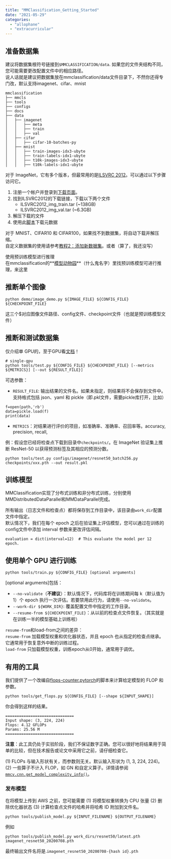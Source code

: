 ```yaml
---
title: "MMClassification_Getting_Started"
date: "2021-05-29"
categories: 
  - "allophane"
  - "extracurricular"
---
```


## 准备数据集

建议将数据集根符号链接到`$MMCLASSIFICATION/data`. 如果您的文件夹结构不同，您可能需要更改配置文件中的相应路径。  
说人话就是建议把数据集放在mmclassification/data文件目录下，不然你还得专门改，默认支持imagenet、cifar、mnist

```
mmclassification
├── mmcls
├── tools
├── configs
├── docs
├── data
│   ├── imagenet
│   │   ├── meta
│   │   ├── train
│   │   ├── val
│   ├── cifar
│   │   ├── cifar-10-batches-py
│   ├── mnist
│   │   ├── train-images-idx3-ubyte
│   │   ├── train-labels-idx1-ubyte
│   │   ├── t10k-images-idx3-ubyte
│   │   ├── t10k-labels-idx1-ubyte
```

对于 ImageNet，它有多个版本，但最常用的是[ILSVRC 2012](http://www.image-net.org/challenges/LSVRC/2012/)。可以通过以下步骤访问它。

1. 注册一个帐户并登录到[下载页面](http://www.image-net.org/download-images)。
2. 找到ILSVRC2012的下载链接，下载以下两个文件
    - ILSVRC2012\_img\_train.tar (~138GB)
    - ILSVRC2012\_img\_val.tar (~6.3GB)
3. 解压下载的文件
4. 使用此[脚本](https://github.com/BVLC/caffe/blob/master/data/ilsvrc12/get_ilsvrc_aux.sh)下载元数据

对于 MNIST、CIFAR10 和 CIFAR100，如果找不到数据集，将自动下载并解压缩。  
自定义数据集的使用请参考[教程2：添加新数据集](https://mmclassification.readthedocs.io/en/latest/tutorials/new_dataset.html)。或者（算了，我还没写）

使用预训练模型进行推理  
在mmclassification的**[模型动物园](https://github.com/open-mmlab/mmclassification/blob/master/docs/model_zoo.md)**（什么鬼名字）里找预训练模型可进行推理，来这里

## 推断单个图像

```
python demo/image_demo.py ${IMAGE_FILE} ${CONFIG_FILE} ${CHECKPOINT_FILE}
```

这三个$对应图像文件路径、config文件、checkpoint文件（也就是预训练模型文件）

## 推断和测试数据集

仅介绍单 GPU的，至于GPU看[文档](https://mmclassification.readthedocs.io/en/latest/getting_started.html#inference-and-test-a-dataset)！

```
# single-gpu
python tools/test.py ${CONFIG_FILE} ${CHECKPOINT_FILE} [--metrics ${METRICS}] [--out ${RESULT_FILE}]
```

可选参数：

- `RESULT_FILE`: 输出结果的文件名。如果未指定，则结果将不会保存到文件中。支持格式包括 json、yaml 和 pickle（即.pkl文件，需要pickle库打开，比如）

```
f=open(path,'rb')
data=pickle.load(f)
print(data)
```

- `METRICS`：对结果进行评价的项目，如准确率、准确率、召回率等。accuracy, precision, recall,

例：假设您已经将检查点下载到目录中`checkpoints/`。在 ImageNet 验证集上推断 ResNet-50 以获得预测标签及其相应的预测分数。

```
python tools/test.py configs/imagenet/resnet50_batch256.py checkpoints/xxx.pth --out result.pkl
```

## 训练模型

MMClassification实现了分布式训练和非分布式训练，分别使用MMDistributedDataParallel和MMDataParallel完成。

所有输出（日志文件和检查点）都将保存到工作目录中，该目录由`work_dir`配置文件中指定。  
默认情况下，我们在每个 epoch 之后在验证集上评估模型，您可以通过在训练的config文件中添加 interval 参数来更改评估间隔。

```
evaluation = dict(interval=12)  # This evaluate the model per 12 epoch.
```

## 使用单个 GPU 进行训练

```
python tools/train.py ${CONFIG_FILE} [optional arguments]
```

\[optional arguments\]包括：

- `--no-validate`（**不建议**）：默认情况下，代码库将在训练期间每 k（默认值为 1）个 epoch 执行一次评估。若要禁用此行为，请使用`--no-validate`。
- `--work-dir ${WORK_DIR}`: 覆盖配置文件中指定的工作目录。
- `--resume-from ${CHECKPOINT_FILE}`：从以前的检查点文件恢复。（其实就是在训练一半的模型基础上训练啦）

`resume-from`和load-from之间的差异：   
`resume-from` 加载模型权重和优化器状态，并且 epoch 也从指定的检查点继承。 它通常用于恢复意外中断的训练过程。  
`load-from` 只加载模型权重，训练epoch从0开始，通常用于调优。

## 有用的工具

我们提供了一个改编自[flops-counter.pytorch](https://github.com/sovrasov/flops-counter.pytorch)的脚本来计算给定模型的 FLOP 和参数。

```
python tools/get_flops.py ${CONFIG_FILE} [--shape ${INPUT_SHAPE}]
```

你会得到这样的结果。

```
==============================
Input shape: (3, 224, 224)
Flops: 4.12 GFLOPs
Params: 25.56 M
==============================
```

**注意**：此工具仍处于实验阶段，我们不保证数字正确。您可以很好地将结果用于简单的比较，但在技术报告或论文中采用它之前，请仔细检查它。

(1) FLOPs 与输入形状有关，而参数则无关。默认输入形状为 (1, 3, 224, 224)。  
(2) 一些算子不计入 FLOP，如 GN 和自定义算子。详情请参阅[`mmcv.cnn.get_model_complexity_info()`](https://github.com/open-mmlab/mmcv/blob/master/mmcv/cnn/utils/flops_counter.py)。

### 发布模型

在将模型上传到 AWS 之前，您可能需要 (1) 将模型权重转换为 CPU 张量 (2) 删除优化器状态 (3) 计算检查点文件的哈希并将哈希 ID 附加到文件名。

```
python tools/publish_model.py ${INPUT_FILENAME} ${OUTPUT_FILENAME}
```

例如

```
python tools/publish_model.py work_dirs/resnet50/latest.pth imagenet_resnet50_20200708.pth
```

最终输出文件名将是.`imagenet_resnet50_20200708-{hash id}.pth`

